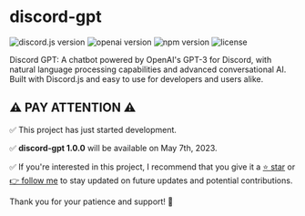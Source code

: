 # discord-gpt



![discord.js version](https://img.shields.io/badge/discord.js-v14.10.2-5865F2?style=flat&logo=discord) ![openai version](https://img.shields.io/badge/openai-v3.2.1-222222?style=flat&logo=openai) ![npm version](https://img.shields.io/badge/npm-v18.14.1-brightgreen) ![license](https://img.shields.io/badge/license-MIT-green)


Discord GPT: A chatbot powered by OpenAI's GPT-3 for Discord, with natural language processing capabilities and advanced conversational AI. Built with Discord.js and easy to use for developers and users alike.

## ⚠️ PAY ATTENTION ⚠️ 

✅ This project has just started development.

✅ **discord-gpt 1.0.0** will be available on May 7th, 2023.

✅ If you're interested in this project, I recommend that you give it a [⭐ star](https://github.com/alexdeploy/discord-gpt) or [👉 follow me](https://github.com/alexdeploy/follow) to stay updated on future updates and potential contributions.

Thank you for your patience and support! 🖖
